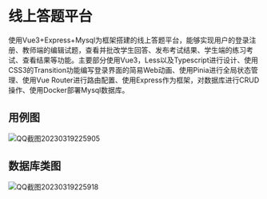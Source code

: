# 线上答题平台

使用Vue3+Express+Mysql为框架搭建的线上答题平台，能够实现用户的登录注册、教师端的编辑试题，查看并批改学生回答、发布考试结果、学生端的练习考试、查看结果等功能。主要部分使用Vue3，Less以及Typescript进行设计、使用CSS3的Transition功能编写登录界面的简易Web动画、使用Pinia进行全局状态管理、使用Vue Router进行路由配置、使用Express作为框架，对数据库进行CRUD操作、使用Docker部署Mysql数据库。


## 用例图

![QQ截图20230319225905](https://user-images.githubusercontent.com/60060657/226184599-565019b9-eec3-4b02-8c3a-e49b41728f8f.png)

## 数据库类图

![QQ截图20230319225918](https://user-images.githubusercontent.com/60060657/226184621-ff45101d-9439-4373-bce6-7c41f5bbb360.png)
